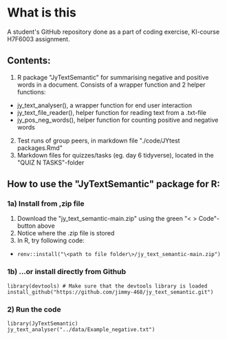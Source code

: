 # What is this
A student's GitHub repository done as a part of coding exercise, KI-course H7F6003 assignment. 

## Contents:
1. R package "JyTextSemantic" for summarising negative and positive words in a document. Consists of a wrapper function and 2 helper functions:
  + jy_text_analyser(), a wrapper function for end user interaction
  + jy_text_file_reader(), helper function for reading text from a .txt-file
  + jy_pos_neg_words(), helper function for counting positive and negative words
2. Test runs of group peers, in markdown file "./code/JYtest packages.Rmd"
3. Markdown files for quizzes/tasks (eg. day 6 tidyverse), located in the "QUIZ N TASKS"-folder


## How to use the "JyTextSemantic" package for R:

### 1a) Install from ,zip file
1. Download the "jy_text_semantic-main.zip" using the green "< > Code"-button above
2. Notice where the .zip file is stored
3. In R, try following code:
  + ```renv::install("\<path to file folder\>/jy_text_semantic-main.zip")```

### 1b) ...or install directly from Github
```library(devtools) # Make sure that the devtools library is loaded```
```install_github("https://github.com/jimmy-468/jy_text_semantic.git")```

### 2) Run the code
```library(JyTextSemantic)```
```jy_text_analyser("../data/Example_negative.txt")```
